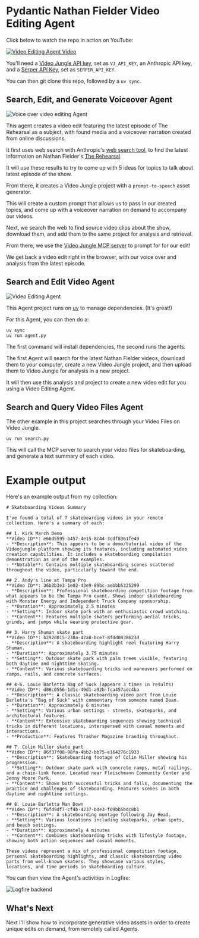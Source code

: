 # Pydantic Nathan Fielder Video Editing Agent

Click below to watch the repo in action on YouTube:

[![Video Editing Agent Video](./assets/video-thumbnail.png)](https://www.youtube.com/watch?v=C-ewKa3NcZI)

You'll need a [Video Jungle API key](https://app.video-jungle.com/profile/settings), set as `VJ_API_KEY`, an Anthropic API key, and a [Serper API Key](https://serper.dev/), set as `SERPER_API_KEY`.

You can then git clone this repo, followed by a `uv sync`.

## Search, Edit, and Generate Voiceover Agent

![Voice over video editing Agent](./assets/pydantic-voiceover-agent.png)

This agent creates a video edit featuring the latest episode of The Rehearsal as a subject, with found media and a voiceover narration created from online discussions.

It first uses web search with Anthropic's [web search tool](https://docs.anthropic.com/en/docs/agents-and-tools/tool-use/web-search-tool), to find the latest information on Nathan Fielder's [The Rehearsal](https://www.hbo.com/the-rehearsal).

It will use these results to try to come up with 5 ideas for topics to talk about latest episode of the show.

From there, it creates a Video Jungle project with a `prompt-to-speech` asset generator. 

This will create a custom prompt that allows us to pass in our created topics, and come up with a voiceover narration on demand to accompany our videos.

Next, we search the web to find source video clips about the show, download them, and add them to the same project for analysis and retrieval.

From there, we use the [Video Jungle MCP server](https://github.com/burningion/video-editing-mcp) to prompt for for our edit! 

We get back a video edit right in the browser, with our voice over and analysis from the latest episode.

## Search and Edit Video Agent

![Video Editing Agent](./assets/pydantic-agent.png)

This Agent project runs on [uv](https://docs.astral.sh/uv/getting-started/installation/) to manage dependencies. (It's great!)

For this Agent, you can then do a:

```
uv sync
uv run agent.py
```

The first command will install dependencies, the second runs the agents.

The first Agent will search for the latest Nathan Fielder videos, download them to your computer, create a new Video Jungle project, and then upload them to Video Jungle for analysis in a new project.

It will then use this analysis and project to create a new video edit for you using a Video Editing Agent.

## Search and Query Video Files Agent 

The other example in this project searches through your Video Files on Video Jungle.

```
uv run search.py
```

This will call the MCP server to search your video files for skateboarding, and generate a text summary of each video. 

# Example output

Here's an example output from my collection:

```
# Skateboarding Videos Summary

I've found a total of 7 skateboarding videos in your remote collection. Here's a summary of each:

## 1. Kirk March Demo
**Video ID**: e66d5595-b457-4e15-8c44-3cdf8361fe49
- **Description**: This appears to be a demo/tutorial video of the Videojungle platform showing its features, including automated video creation capabilities. It includes a skateboarding compilation demonstration as one of the examples.
- **Notable**: Contains multiple skateboarding scenes scattered throughout the video, particularly toward the end.

## 2. Andy's line at Tampa Pro
**Video ID**: 36b3b3e3-1e02-43e9-89bc-aebbb5325299
- **Description**: Professional skateboarding competition footage from what appears to be the Tampa Pro event. Shows indoor skateboarding with Monster Energy and Independent Truck Company sponsorship.
- **Duration**: Approximately 2.5 minutes
- **Setting**: Indoor skate park with an enthusiastic crowd watching.
- **Content**: Features multiple skaters performing aerial tricks, grinds, and jumps while wearing protective gear.

## 3. Harry Shuman skate part
**Video ID**: b292d015-230a-42a8-bce7-8fdd0838623d
- **Description**: A skateboarding highlight reel featuring Harry Shuman.
- **Duration**: Approximately 3.75 minutes
- **Setting**: Outdoor skate park with palm trees visible, featuring both daytime and nighttime skating.
- **Content**: Various skateboarding tricks and maneuvers performed on ramps, rails, and concrete surfaces.

## 4-6. Louie Barletta Bag of Suck (appears 3 times in results)
**Video ID**: d08c0556-1d1c-49d1-a92b-fca457adc4ba
- **Description**: A classic skateboarding video part from Louie Barletta's "Bag of Suck" with commentary from someone named Dean.
- **Duration**: Approximately 6 minutes
- **Setting**: Various urban settings - streets, skateparks, and architectural features.
- **Content**: Extensive skateboarding sequences showing technical tricks in different locations, interspersed with casual moments and interactions.
- **Production**: Features Thrasher Magazine branding throughout.

## 7. Colin Miller skate part
**Video ID**: 86f37f08-98fa-4bb2-bb75-e164276c1933
- **Description**: Skateboarding footage of Colin Miller showing his progression.
- **Setting**: Outdoor skate park with concrete ramps, metal railings, and a chain-link fence. Located near Fleischmann Community Center and Jenny Moore Park.
- **Content**: Shows both successful tricks and falls, documenting the practice and challenges of skateboarding. Features scenes in both daytime and nighttime settings.

## 8. Louie Barletta Man Down
**Video ID**: f6fd9df7-cf4b-4237-bde3-f09bb5bdc8b1
- **Description**: A skateboarding montage following Jay Head.
- **Setting**: Various locations including skateparks, urban spots, and beach settings.
- **Duration**: Approximately 4 minutes
- **Content**: Combines skateboarding tricks with lifestyle footage, showing both action sequences and casual moments.

These videos represent a mix of professional competition footage, personal skateboarding highlights, and classic skateboarding video parts from well-known skaters. They showcase various styles, locations, and time periods in skateboarding culture.
```

You can then view the Agent's activities in Logfire:

![Logfire backend](./assets/logfire.png)

## What's Next

Next I'll show how to incorporate generative video assets in order to create unique edits on demand, from remotely called Agents.
